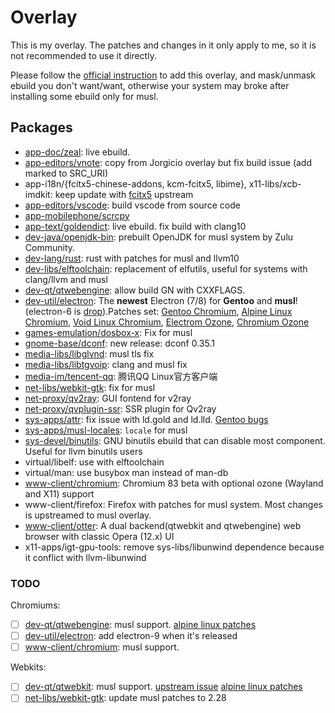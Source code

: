 # Overlay

This is my overlay. The patches and changes in it only apply to me, so it is not recommended to use it directly.

Please follow the [official instruction](https://wiki.gentoo.org/wiki/Ebuild_repository#Masking_installed_but_unsafe_ebuild_repositories) to add this overlay,
 and mask/unmask ebuild you don't want/want, otherwise your system may broke after installing some ebuild only for musl.

## Packages

- [app-doc/zeal](https://github.com/zealdocs/zeal): live ebuild.
- [app-editors/vnote](https://github.com/tamlok/vnote): copy from Jorgicio overlay but fix build issue (add marked to SRC_URI)
- app-i18n/{fcitx5-chinese-addons, kcm-fcitx5, libime}, x11-libs/xcb-imdkit: keep update with [fcitx5](https://github.com/fcitx) upstream
- [app-editors/vscode](https://github.com/microsoft/vscode/): build vscode from source code
- [app-mobilephone/scrcpy](https://github.com/Genymobile/scrcpy)
- [app-text/goldendict](https://github.com/goldendict/goldendict): live ebuild. fix build with clang10
- [dev-java/openjdk-bin](https://www.azul.com/downloads/zulu-community/): prebuilt OpenJDK for musl system by Zulu Community.
- [dev-lang/rust](https://github.com/rust-lang/rust/): rust with patches for musl and llvm10
- [dev-libs/elftoolchain](https://sourceforge.net/projects/elftoolchain/files/): replacement of elfutils, useful for systems with clang/llvm and musl
- [dev-qt/qtwebengine](https://github.com/qt/qtwebengine): allow build GN with CXXFLAGS.
- [dev-util/electron](https://github.com/electron/electron/): The **newest** Electron (7/8) for **Gentoo** and **musl**! (electron-6 is [drop](https://github.com/12101111/overlay/commit/c1d4b0250fcc38268545fb163eb0a3137b809f56)).Patches set: [Gentoo Chromium](https://github.com/gentoo/gentoo/tree/master/www-client/chromium), [Alpine Linux Chromium](https://github.com/alpinelinux/aports/tree/master/community/chromium), [Void Linux Chromium](https://github.com/void-linux/void-packages/tree/master/srcpkgs/chromium), [Electrom Ozone](https://aur.archlinux.org/packages/electron-ozone), [Chromium Ozone](https://aur.archlinux.org/packages/chromium-beta-ozone/)
- [games-emulation/dosbox-x](https://github.com/joncampbell123/dosbox-x): Fix for musl
- [gnome-base/dconf](https://gitlab.gnome.org/GNOME/dconf/): new release: dconf 0.35.1
- [media-libs/libglvnd](https://gitlab.freedesktop.org/glvnd/libglvnd): musl tls fix
- [media-libs/libtgvoip](https://github.com/telegramdesktop/libtgvoip): clang and musl fix
- [media-im/tencent-qq](https://im.qq.com/linuxqq/download.html): 腾讯QQ Linux官方客户端
- [net-libs/webkit-gtk](webkitgtk.org/): fix for musl
- [net-proxy/qv2ray](https://github.com/Qv2ray/Qv2ray): GUI fontend for v2ray
- [net-proxy/qvplugin-ssr](https://github.com/Qv2ray/QvPlugin-SSR/): SSR plugin for Qv2ray
- [sys-apps/attr](https://savannah.nongnu.org/projects/attr): fix issue with ld.gold and ld.lld. [Gentoo bugs](https://bugs.gentoo.org/644048)
- [sys-apps/musl-locales](https://gitlab.com/rilian-la-te/musl-locales): `locale` for musl
- [sys-devel/binutils](https://sourceware.org/binutils/): GNU binutils ebuild that can disable most component. Useful for llvm binutils users
- virtual/libelf: use with elftoolchain
- virtual/man: use busybox man instead of man-db
- [www-client/chromium](https://github.com/chromium/chromium/): Chromium 83 beta with optional ozone (Wayland and X11) support
- www-client/firefox: Firefox with patches for musl system. Most changes is upstreamed to musl overlay.
- [www-client/otter](https://github.com/OtterBrowser/otter-browser): A dual backend(qtwebkit and qtwebengine) web browser with classic Opera (12.x) UI
- x11-apps/igt-gpu-tools: remove sys-libs/libunwind dependence because it conflict with llvm-libunwind

### TODO

Chromiums:

- [ ] [dev-qt/qtwebengine](https://github.com/qt/qtwebengine): musl support. [alpine linux patches](https://github.com/alpinelinux/aports/tree/master/community/qt5-qtwebengine)
- [ ] [dev-util/electron](https://github.com/electron/electron/): add electron-9 when it's released
- [ ] [www-client/chromium](https://github.com/chromium/chromium/): musl support.

Webkits:

- [ ] [dev-qt/qtwebkit](https://github.com/qtwebkit/qtwebkit): musl support. [upstream issue](https://github.com/qtwebkit/qtwebkit/issues/708) [alpine linux patches](https://github.com/alpinelinux/aports/tree/master/community/qt5-qtwebkit)
- [ ] [net-libs/webkit-gtk](webkitgtk.org/): update musl patches to 2.28
